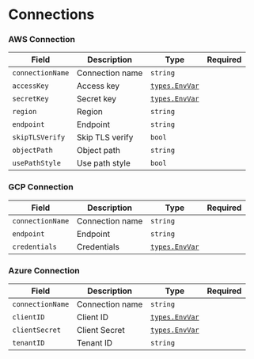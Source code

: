 # Connections


### AWS Connection

| Field            | Description     | Type                                                                          | Required |
| ---------------- | --------------- | ----------------------------------------------------------------------------- | -------- |
| `connectionName` | Connection name | `string`                                                                      |          |
| `accessKey`      | Access key      | [`types.EnvVar`](https://pkg.go.dev/github.com/flanksource/duty/types#EnvVar) |          |
| `secretKey`      | Secret key      | [`types.EnvVar`](https://pkg.go.dev/github.com/flanksource/duty/types#EnvVar) |          |
| `region`         | Region          | `string`                                                                      |          |
| `endpoint`       | Endpoint        | `string`                                                                      |          |
| `skipTLSVerify`  | Skip TLS verify | `bool`                                                                        |          |
| `objectPath`     | Object path     | `string`                                                                      |          |
| `usePathStyle`   | Use path style  | `bool`                                                                        |          |

### GCP Connection

| Field            | Description     | Type                                                                          | Required |
| ---------------- | --------------- | ----------------------------------------------------------------------------- | -------- |
| `connectionName` | Connection name | `string`                                                                      |          |
| `endpoint`       | Endpoint        | `string`                                                                      |          |
| `credentials`    | Credentials     | [`types.EnvVar`](https://pkg.go.dev/github.com/flanksource/duty/types#EnvVar) |          |

### Azure Connection

| Field            | Description     | Type                                                                          | Required |
| ---------------- | --------------- | ----------------------------------------------------------------------------- | -------- |
| `connectionName` | Connection name | `string`                                                                      |          |
| `clientID`       | Client ID       | [`types.EnvVar`](https://pkg.go.dev/github.com/flanksource/duty/types#EnvVar) |          |
| `clientSecret`   | Client Secret   | [`types.EnvVar`](https://pkg.go.dev/github.com/flanksource/duty/types#EnvVar) |          |
| `tenantID`       | Tenant ID       | `string`                                                                      |          |
